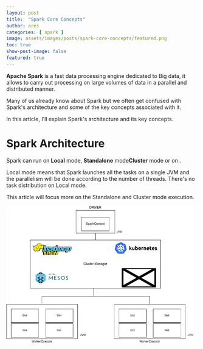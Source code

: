 ```yaml
---
layout: post
title:  "Spark Core Concepts"
author: ares
categories: [ spark ]
image: assets/images/posts/spark-core-concepts/featured.png
toc: true
show-post-image: false
featured: true
---
```

**Apache Spark** is a fast data processing engine dedicated to Big data, it allows to carry out processing on large 
volumes of data in a parallel and distributed manner.

Many of us already know about Spark but we often get confused with Spark's architecture and some of the 
key concepts associated with it.

In this article, I'll explain Spark's architecture and its key concepts.

# Spark Architecture
Spark can run on **Local** mode,  **Standalone** mode**Cluster** mode or on .

Local mode means that Spark launches all the tasks on a single JVM and the parallelism will be done according 
to the number of threads. There's no task distribution on Local mode.

This article will focus more on the Standalone and Cluster mode execution.

![Spark Architecture](../assets/images/posts/spark-core-concepts/spark-architecture.png)